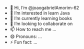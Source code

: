 - 👋 Hi, I’m @joaogabrielAmorim-62
- 👀 I’m interested in learn Java
- 🌱 I’m currently learning books
- 💞️ I’m looking to collaborate on 
- 📫 How to reach me ...
- 😄 Pronouns: ...
- ⚡ Fun fact: ...

<!---
joaogabrielAmorim-62/joaogabrielAmorim-62 is a ✨ special ✨ repository because its `README.md` (this file) appears on your GitHub profile.
You can click the Preview link to take a look at your changes.
--->

